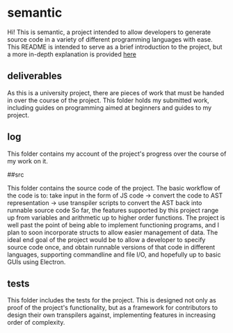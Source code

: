 # semantic

Hi! This is semantic, a project intended to allow developers to generate source code in a variety of different programming languages with ease. This README is intended to serve as a brief introduction to the project, but a more in-depth explanation is provided [here]()

## deliverables

As this is a university project, there are pieces of work that must be handed in over the course of the project. This folder holds my submitted work, including guides on programming aimed at beginners and guides to my project.

## log

This folder contains my account of the project's progress over the course of my work on it.

##src

This folder contains the source code of the project. The basic workflow of the code is to: 
take input in the form of JS code -> convert the code to AST representation -> use transpiler scripts to convert the AST back into runnable source code
So far, the features supported by this project range up from variables and arithmetic up to higher order functions. The project is well past the point of being able to implement functioning programs, and I plan to soon incorporate structs to allow easier management of data. The ideal end goal of the project would be to allow a developer to specify source code once, and obtain runnable versions of that code in different languages, supporting commandline and file I/O, and hopefully up to basic GUIs using Electron.

## tests

This folder includes the tests for the project. This is designed not only as proof of the project's functionality, but as a framework for contributors to design their own transpilers against, implementing features in increasing order of complexity.
